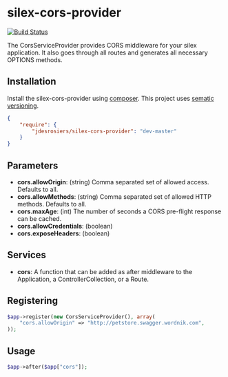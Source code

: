 silex-cors-provider
===================

[![Build Status](https://travis-ci.org/jdesrosiers/silex-cors-provider.png?branch=master)](https://travis-ci.org/jdesrosiers/silex-cors-provider)

The CorsServiceProvider provides CORS middleware for your silex application.  It also goes through all routes and generates
all necessary OPTIONS methods.

Installation
------------
Install the silex-cors-provider using [composer](http://getcomposer.org/).  This project uses [sematic versioning](http://semver.org/).

```json
{
    "require": {
        "jdesrosiers/silex-cors-provider": "dev-master"
    }
}
```

Parameters
----------
* **cors.allowOrigin**: (string) Comma separated set of allowed access.  Defaults to all.
* **cors.allowMethods**: (string) Comma separated set of allowed HTTP methods.  Defaults to all.
* **cors.maxAge**: (int) The number of seconds a CORS pre-flight response can be cached.
* **cors.allowCredentials**: (boolean)
* **cors.exposeHeaders**: (boolean)

Services
--------
* **cors**: A function that can be added as after middleware to the Application, a ControllerCollection, or a Route.

Registering
-----------
```php
$app->register(new CorsServiceProvider(), array(
    "cors.allowOrigin" => "http://petstore.swagger.wordnik.com",
));
```

Usage
-----
```php
$app->after($app["cors"]);
```
